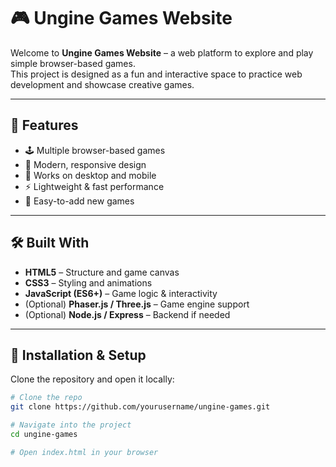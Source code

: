 # 🎮 Ungine Games Website

Welcome to **Ungine Games Website** – a web platform to explore and play simple browser-based games.  
This project is designed as a fun and interactive space to practice web development and showcase creative games.

---

## 🚀 Features
- 🕹️ Multiple browser-based games  
- 🎨 Modern, responsive design  
- 📱 Works on desktop and mobile  
- ⚡ Lightweight & fast performance  
- 📂 Easy-to-add new games  

---

## 🛠️ Built With
- **HTML5** – Structure and game canvas  
- **CSS3** – Styling and animations  
- **JavaScript (ES6+)** – Game logic & interactivity  
- (Optional) **Phaser.js / Three.js** – Game engine support  
- (Optional) **Node.js / Express** – Backend if needed  

---

## 📂 Installation & Setup
Clone the repository and open it locally:

```bash
# Clone the repo
git clone https://github.com/yourusername/ungine-games.git

# Navigate into the project
cd ungine-games

# Open index.html in your browser

